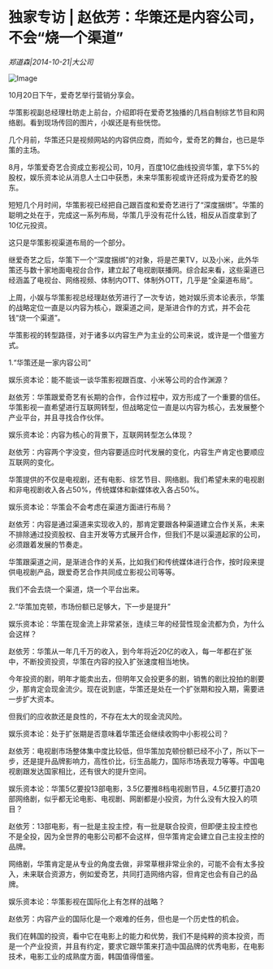 # 独家专访 | 赵依芳：华策还是内容公司，不会“烧一个渠道”

*郑道森|2014-10-21|大公司*

![Image](http://p2.pstatp.com/large/pgc-image/1521518913738d4f73a5ad8)

10月20日下午，爱奇艺举行营销分享会。

华策影视副总经理杜昉走上前台，介绍即将在爱奇艺独播的几档自制综艺节目和网络剧。看到现场传回的图片，小娱还是有些恍惚。

几个月前，华策还只是视频网站的内容供应商，而如今，爱奇艺的舞台，也已是华策的主场。

8月，华策爱奇艺合资成立影视公司，10月，百度10亿曲线投资华策，拿下5%的股权，娱乐资本论从消息人士口中获悉，未来华策影视或许还将成为爱奇艺的股东。

短短几个月时间，华策影视已经把自己跟百度和爱奇艺进行了“深度捆绑”。华策的聪明之处在于，完成这一系列布局，华策几乎没有花什么钱，相反从百度拿到了10亿元投资。

这只是华策影视渠道布局的一个部分。

继爱奇艺之后，华策下一个“深度捆绑”的对象，将是芒果TV，以及小米，此外华策还与数十家地面电视台合作，建立起了电视剧联播网。综合起来看，这些渠道已经涵盖了电视台、网络视频、体制内OTT、体制外OTT，几乎是“全渠道布局”。

上周，小娱与华策影视总经理赵依芳进行了一次专访，她对娱乐资本论表示，华策的战略定位一直是以内容为核心，跟渠道之间，是渐进合作的方式，并不会花钱“烧一个渠道”。

华策影视的转型路径，对于诸多以内容生产为主业的公司来说，或许是一个借鉴方式。

1.“华策还是一家内容公司”

娱乐资本论：能不能谈一谈华策影视跟百度、小米等公司的合作渊源？

赵依芳：华策跟爱奇艺有长期的合作，合作过程中，双方形成了一个重要的信任。华策影视一直希望进行互联网转型，但战略定位一直是以内容为核心，去发展整个产业平台，并且寻找合作伙伴。

娱乐资本论：内容为核心的背景下，互联网转型怎么体现？

赵依芳：内容两个字没变，但内容要适应时代发展的变化，内容生产肯定也要顺应互联网的变化。

华策提供的不仅是电视剧，还有电影、综艺节目、网络剧。我们希望未来的电视剧和非电视剧收入各占50%，传统媒体和新媒体收入各占50%。

娱乐资本论：华策会不会考虑在渠道方面进行布局？

赵依芳：内容是通过渠道来实现收入的，那肯定要跟各种渠道建立合作关系，未来不排除通过投资股权、自主开发等方式展开合作，但我们不是以渠道起家的公司，必须跟着发展的节奏走。

华策跟渠道之间，是渐进合作的关系，比如我们和传统媒体进行合作，按时段来提供电视剧产品，跟爱奇艺合作共同成立影视公司等等。

我们不会去烧一个渠道，烧一个平台出来。

2.“华策加克顿，市场份额已足够大，下一步是提升”

娱乐资本论：华策在现金流上非常紧张，连续三年的经营性现金流都为负，为什么会这样？

赵依芳：华策从一年几千万的收入，到今年将近20亿的收入，每一年都在扩张中，不断投资投资，华策在内容的投入扩张速度相当地快。

今年投资的剧，明年才能卖出去，但明年又会投更多的剧，销售的剧比投拍的剧要少，那肯定会现金流少。现在说到底，华策还是处在一个扩张期和投入期，需要进一步扩大资本。

但我们的应收款还是良性的，不存在太大的现金流风险。

娱乐资本论：处于扩张期是否意味着华策还会继续收购中小影视公司？

赵依芳：电视剧市场整体集中度比较低，但华策加克顿份额已经不小了，所以下一步，还是提升品牌影响力，高性价比，衍生品能力，国际市场表现力等等。中国电视剧跟发达国家相比，还有很大的提升空间。

娱乐资本论：华策5亿要投13部电影，3.5亿要推8档电视剧节目，4.5亿要打造20部网络剧，似乎都无论电影、电视剧、网剧都是小投资，为什么没有大投入的项目？

赵依芳：13部电影，有一批是主投主控，有一批是联合投资，但即便主投主控也不是全投，因为全世界的电影公司都不会这样，但华策肯定会建立自己主投主控的品牌。

网络剧，华策肯定是从专业的角度去做，非常草根非常业余的，可能不会有太多投入，未来联合资源方，例如爱奇艺，共同打造网络内容，但肯定也会有自己的品牌。

娱乐资本论：华策影视在国际化上有怎样的战略？

赵依芳：内容产业的国际化是一个艰难的任务，但也是一个历史性的机会。

我们在韩国的投资，看中它在电影上的能力和优势，我们不是纯粹的资本投资，而是一个产业投资，并且有约定，要求它跟华策来打造中国品牌的优秀电影，在电影技术，电影工业的成熟度方面，韩国值得借鉴。

